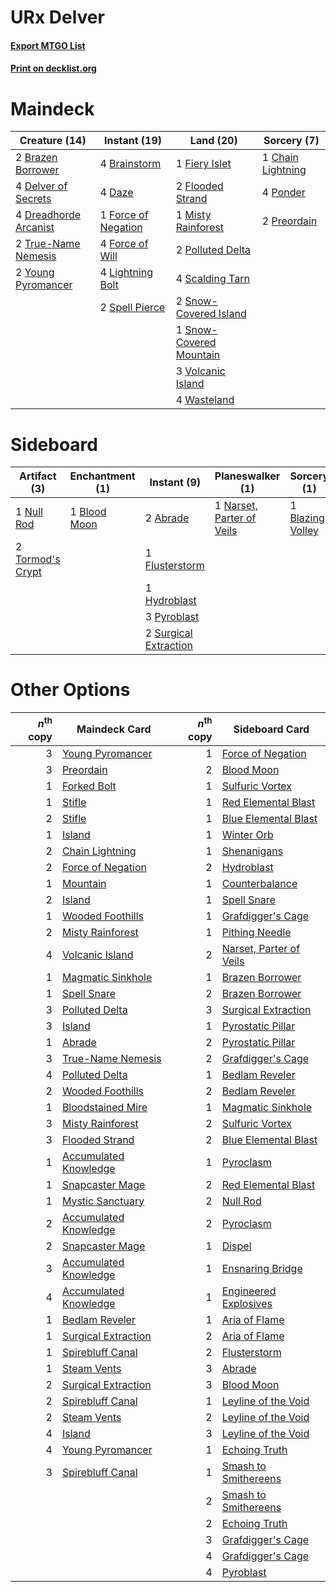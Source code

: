 # URx Delver

#### [Export MTGO List](../collection/URx%20Delver/URx%20Delver.txt)
#### [Print on decklist.org](http://decklist.org/?deckmain=4%09Brainstorm%0A2%09Brazen%20Borrower%0A1%09Chain%20Lightning%0A4%09Daze%0A4%09Delver%20of%20Secrets%0A4%09Dreadhorde%20Arcanist%0A1%09Fiery%20Islet%0A2%09Flooded%20Strand%0A1%09Force%20of%20Negation%0A4%09Force%20of%20Will%0A4%09Lightning%20Bolt%0A1%09Misty%20Rainforest%0A2%09Polluted%20Delta%0A4%09Ponder%0A2%09Preordain%0A4%09Scalding%20Tarn%0A2%09Snow-Covered%20Island%0A1%09Snow-Covered%20Mountain%0A2%09Spell%20Pierce%0A2%09True-Name%20Nemesis%0A3%09Volcanic%20Island%0A4%09Wasteland%0A2%09Young%20Pyromancer&deckside=2%09Abrade%0A1%09Blazing%20Volley%0A1%09Blood%20Moon%0A1%09Flusterstorm%0A1%09Hydroblast%0A1%09Narset,%20Parter%20of%20Veils%0A1%09Null%20Rod%0A3%09Pyroblast%0A2%09Surgical%20Extraction%0A2%09Tormod's%20Crypt)
# Maindeck

|                                         Creature (14)                                          |                                         Instant (19)                                         |                                            Land (20)                                             |                                        Sorcery (7)                                         |
|------------------------------------------------------------------------------------------------|----------------------------------------------------------------------------------------------|--------------------------------------------------------------------------------------------------|--------------------------------------------------------------------------------------------|
|2 [Brazen Borrower](http://gatherer.wizards.com/Pages/Card/Details.aspx?multiverseid=473001)    |4 [Brainstorm](http://gatherer.wizards.com/Pages/Card/Details.aspx?multiverseid=3897)         |1 [Fiery Islet](http://gatherer.wizards.com/Pages/Card/Details.aspx?multiverseid=464187)          |1 [Chain Lightning](http://gatherer.wizards.com/Pages/Card/Details.aspx?multiverseid=446139)|
|4 [Delver of Secrets](http://gatherer.wizards.com/Pages/Card/Details.aspx?multiverseid=226749)  |4 [Daze](http://gatherer.wizards.com/Pages/Card/Details.aspx?multiverseid=189255)             |2 [Flooded Strand](http://gatherer.wizards.com/Pages/Card/Details.aspx?multiverseid=405098)       |4 [Ponder](http://gatherer.wizards.com/Pages/Card/Details.aspx?multiverseid=451051)         |
|4 [Dreadhorde Arcanist](http://gatherer.wizards.com/Pages/Card/Details.aspx?multiverseid=461052)|1 [Force of Negation](http://gatherer.wizards.com/Pages/Card/Details.aspx?multiverseid=464001)|1 [Misty Rainforest](http://gatherer.wizards.com/Pages/Card/Details.aspx?multiverseid=405102)     |2 [Preordain](http://gatherer.wizards.com/Pages/Card/Details.aspx?multiverseid=405347)      |
|2 [True-Name Nemesis](http://gatherer.wizards.com/Pages/Card/Details.aspx?multiverseid=446104)  |4 [Force of Will](http://gatherer.wizards.com/Pages/Card/Details.aspx?multiverseid=3107)      |2 [Polluted Delta](http://gatherer.wizards.com/Pages/Card/Details.aspx?multiverseid=405104)       |                                                                                            |
|2 [Young Pyromancer](http://gatherer.wizards.com/Pages/Card/Details.aspx?multiverseid=426592)   |4 [Lightning Bolt](http://gatherer.wizards.com/Pages/Card/Details.aspx?multiverseid=806)      |4 [Scalding Tarn](http://gatherer.wizards.com/Pages/Card/Details.aspx?multiverseid=405107)        |                                                                                            |
|                                                                                                |2 [Spell Pierce](http://gatherer.wizards.com/Pages/Card/Details.aspx?multiverseid=425876)     |2 [Snow-Covered Island](http://gatherer.wizards.com/Pages/Card/Details.aspx?multiverseid=121130)  |                                                                                            |
|                                                                                                |                                                                                              |1 [Snow-Covered Mountain](http://gatherer.wizards.com/Pages/Card/Details.aspx?multiverseid=121233)|                                                                                            |
|                                                                                                |                                                                                              |3 [Volcanic Island](http://gatherer.wizards.com/Pages/Card/Details.aspx?multiverseid=887)         |                                                                                            |
|                                                                                                |                                                                                              |4 [Wasteland](http://gatherer.wizards.com/Pages/Card/Details.aspx?multiverseid=413790)            |                                                                                            |


# Sideboard

|                                       Artifact (3)                                        |                                   Enchantment (1)                                    |                                          Instant (9)                                           |                                          Planeswalker (1)                                          |                                        Sorcery (1)                                        |
|-------------------------------------------------------------------------------------------|--------------------------------------------------------------------------------------|------------------------------------------------------------------------------------------------|----------------------------------------------------------------------------------------------------|-------------------------------------------------------------------------------------------|
|1 [Null Rod](http://gatherer.wizards.com/Pages/Card/Details.aspx?multiverseid=383034)      |1 [Blood Moon](http://gatherer.wizards.com/Pages/Card/Details.aspx?multiverseid=45386)|2 [Abrade](http://gatherer.wizards.com/Pages/Card/Details.aspx?multiverseid=430772)             |1 [Narset, Parter of Veils](http://gatherer.wizards.com/Pages/Card/Details.aspx?multiverseid=460988)|1 [Blazing Volley](http://gatherer.wizards.com/Pages/Card/Details.aspx?multiverseid=426821)|
|2 [Tormod's Crypt](http://gatherer.wizards.com/Pages/Card/Details.aspx?multiverseid=389723)|                                                                                      |1 [Flusterstorm](http://gatherer.wizards.com/Pages/Card/Details.aspx?multiverseid=228255)       |                                                                                                    |                                                                                           |
|                                                                                           |                                                                                      |1 [Hydroblast](http://gatherer.wizards.com/Pages/Card/Details.aspx?multiverseid=3915)           |                                                                                                    |                                                                                           |
|                                                                                           |                                                                                      |3 [Pyroblast](http://gatherer.wizards.com/Pages/Card/Details.aspx?multiverseid=4083)            |                                                                                                    |                                                                                           |
|                                                                                           |                                                                                      |2 [Surgical Extraction](http://gatherer.wizards.com/Pages/Card/Details.aspx?multiverseid=397706)|                                                                                                    |                                                                                           |


# Other Options

|*n*<sup>th</sup> copy|                                         Maindeck Card                                          |*n*<sup>th</sup> copy|                                          Sideboard Card                                          |
|--------------------:|------------------------------------------------------------------------------------------------|--------------------:|--------------------------------------------------------------------------------------------------|
|                    3|[Young Pyromancer](http://gatherer.wizards.com/Pages/Card/Details.aspx?multiverseid=426592)     |                    1|[Force of Negation](http://gatherer.wizards.com/Pages/Card/Details.aspx?multiverseid=464001)      |
|                    3|[Preordain](http://gatherer.wizards.com/Pages/Card/Details.aspx?multiverseid=405347)            |                    2|[Blood Moon](http://gatherer.wizards.com/Pages/Card/Details.aspx?multiverseid=45386)              |
|                    1|[Forked Bolt](http://gatherer.wizards.com/Pages/Card/Details.aspx?multiverseid=401702)          |                    1|[Sulfuric Vortex](http://gatherer.wizards.com/Pages/Card/Details.aspx?multiverseid=382379)        |
|                    1|[Stifle](http://gatherer.wizards.com/Pages/Card/Details.aspx?multiverseid=382377)               |                    1|[Red Elemental Blast](http://gatherer.wizards.com/Pages/Card/Details.aspx?multiverseid=814)       |
|                    2|[Stifle](http://gatherer.wizards.com/Pages/Card/Details.aspx?multiverseid=382377)               |                    1|[Blue Elemental Blast](http://gatherer.wizards.com/Pages/Card/Details.aspx?multiverseid=694)      |
|                    1|[Island](http://gatherer.wizards.com/Pages/Card/Details.aspx?multiverseid=439857)               |                    1|[Winter Orb](http://gatherer.wizards.com/Pages/Card/Details.aspx?multiverseid=643)                |
|                    2|[Chain Lightning](http://gatherer.wizards.com/Pages/Card/Details.aspx?multiverseid=446139)      |                    1|[Shenanigans](http://gatherer.wizards.com/Pages/Card/Details.aspx?multiverseid=464095)            |
|                    2|[Force of Negation](http://gatherer.wizards.com/Pages/Card/Details.aspx?multiverseid=464001)    |                    2|[Hydroblast](http://gatherer.wizards.com/Pages/Card/Details.aspx?multiverseid=3915)               |
|                    1|[Mountain](http://gatherer.wizards.com/Pages/Card/Details.aspx?multiverseid=439859)             |                    1|[Counterbalance](http://gatherer.wizards.com/Pages/Card/Details.aspx?multiverseid=121159)         |
|                    2|[Island](http://gatherer.wizards.com/Pages/Card/Details.aspx?multiverseid=439857)               |                    1|[Spell Snare](http://gatherer.wizards.com/Pages/Card/Details.aspx?multiverseid=446100)            |
|                    1|[Wooded Foothills](http://gatherer.wizards.com/Pages/Card/Details.aspx?multiverseid=405116)     |                    1|[Grafdigger's Cage](http://gatherer.wizards.com/Pages/Card/Details.aspx?multiverseid=278452)      |
|                    2|[Misty Rainforest](http://gatherer.wizards.com/Pages/Card/Details.aspx?multiverseid=405102)     |                    1|[Pithing Needle](http://gatherer.wizards.com/Pages/Card/Details.aspx?multiverseid=129526)         |
|                    4|[Volcanic Island](http://gatherer.wizards.com/Pages/Card/Details.aspx?multiverseid=887)         |                    2|[Narset, Parter of Veils](http://gatherer.wizards.com/Pages/Card/Details.aspx?multiverseid=460988)|
|                    1|[Magmatic Sinkhole](http://gatherer.wizards.com/Pages/Card/Details.aspx?multiverseid=464084)    |                    1|[Brazen Borrower](http://gatherer.wizards.com/Pages/Card/Details.aspx?multiverseid=473001)        |
|                    1|[Spell Snare](http://gatherer.wizards.com/Pages/Card/Details.aspx?multiverseid=446100)          |                    2|[Brazen Borrower](http://gatherer.wizards.com/Pages/Card/Details.aspx?multiverseid=473001)        |
|                    3|[Polluted Delta](http://gatherer.wizards.com/Pages/Card/Details.aspx?multiverseid=405104)       |                    3|[Surgical Extraction](http://gatherer.wizards.com/Pages/Card/Details.aspx?multiverseid=397706)    |
|                    3|[Island](http://gatherer.wizards.com/Pages/Card/Details.aspx?multiverseid=439857)               |                    1|[Pyrostatic Pillar](http://gatherer.wizards.com/Pages/Card/Details.aspx?multiverseid=44290)       |
|                    1|[Abrade](http://gatherer.wizards.com/Pages/Card/Details.aspx?multiverseid=430772)               |                    2|[Pyrostatic Pillar](http://gatherer.wizards.com/Pages/Card/Details.aspx?multiverseid=44290)       |
|                    3|[True-Name Nemesis](http://gatherer.wizards.com/Pages/Card/Details.aspx?multiverseid=446104)    |                    2|[Grafdigger's Cage](http://gatherer.wizards.com/Pages/Card/Details.aspx?multiverseid=278452)      |
|                    4|[Polluted Delta](http://gatherer.wizards.com/Pages/Card/Details.aspx?multiverseid=405104)       |                    1|[Bedlam Reveler](http://gatherer.wizards.com/Pages/Card/Details.aspx?multiverseid=414415)         |
|                    2|[Wooded Foothills](http://gatherer.wizards.com/Pages/Card/Details.aspx?multiverseid=405116)     |                    2|[Bedlam Reveler](http://gatherer.wizards.com/Pages/Card/Details.aspx?multiverseid=414415)         |
|                    1|[Bloodstained Mire](http://gatherer.wizards.com/Pages/Card/Details.aspx?multiverseid=405094)    |                    1|[Magmatic Sinkhole](http://gatherer.wizards.com/Pages/Card/Details.aspx?multiverseid=464084)      |
|                    3|[Misty Rainforest](http://gatherer.wizards.com/Pages/Card/Details.aspx?multiverseid=405102)     |                    2|[Sulfuric Vortex](http://gatherer.wizards.com/Pages/Card/Details.aspx?multiverseid=382379)        |
|                    3|[Flooded Strand](http://gatherer.wizards.com/Pages/Card/Details.aspx?multiverseid=405098)       |                    2|[Blue Elemental Blast](http://gatherer.wizards.com/Pages/Card/Details.aspx?multiverseid=694)      |
|                    1|[Accumulated Knowledge](http://gatherer.wizards.com/Pages/Card/Details.aspx?multiverseid=442029)|                    1|[Pyroclasm](http://gatherer.wizards.com/Pages/Card/Details.aspx?multiverseid=129801)              |
|                    1|[Snapcaster Mage](http://gatherer.wizards.com/Pages/Card/Details.aspx?multiverseid=227676)      |                    2|[Red Elemental Blast](http://gatherer.wizards.com/Pages/Card/Details.aspx?multiverseid=814)       |
|                    1|[Mystic Sanctuary](http://gatherer.wizards.com/Pages/Card/Details.aspx?multiverseid=473209)     |                    2|[Null Rod](http://gatherer.wizards.com/Pages/Card/Details.aspx?multiverseid=383034)               |
|                    2|[Accumulated Knowledge](http://gatherer.wizards.com/Pages/Card/Details.aspx?multiverseid=442029)|                    2|[Pyroclasm](http://gatherer.wizards.com/Pages/Card/Details.aspx?multiverseid=129801)              |
|                    2|[Snapcaster Mage](http://gatherer.wizards.com/Pages/Card/Details.aspx?multiverseid=227676)      |                    1|[Dispel](http://gatherer.wizards.com/Pages/Card/Details.aspx?multiverseid=401858)                 |
|                    3|[Accumulated Knowledge](http://gatherer.wizards.com/Pages/Card/Details.aspx?multiverseid=442029)|                    1|[Ensnaring Bridge](http://gatherer.wizards.com/Pages/Card/Details.aspx?multiverseid=15866)        |
|                    4|[Accumulated Knowledge](http://gatherer.wizards.com/Pages/Card/Details.aspx?multiverseid=442029)|                    1|[Engineered Explosives](http://gatherer.wizards.com/Pages/Card/Details.aspx?multiverseid=50139)   |
|                    1|[Bedlam Reveler](http://gatherer.wizards.com/Pages/Card/Details.aspx?multiverseid=414415)       |                    1|[Aria of Flame](http://gatherer.wizards.com/Pages/Card/Details.aspx?multiverseid=464067)          |
|                    1|[Surgical Extraction](http://gatherer.wizards.com/Pages/Card/Details.aspx?multiverseid=397706)  |                    2|[Aria of Flame](http://gatherer.wizards.com/Pages/Card/Details.aspx?multiverseid=464067)          |
|                    1|[Spirebluff Canal](http://gatherer.wizards.com/Pages/Card/Details.aspx?multiverseid=417822)     |                    2|[Flusterstorm](http://gatherer.wizards.com/Pages/Card/Details.aspx?multiverseid=228255)           |
|                    1|[Steam Vents](http://gatherer.wizards.com/Pages/Card/Details.aspx?multiverseid=405109)          |                    3|[Abrade](http://gatherer.wizards.com/Pages/Card/Details.aspx?multiverseid=430772)                 |
|                    2|[Surgical Extraction](http://gatherer.wizards.com/Pages/Card/Details.aspx?multiverseid=397706)  |                    3|[Blood Moon](http://gatherer.wizards.com/Pages/Card/Details.aspx?multiverseid=45386)              |
|                    2|[Spirebluff Canal](http://gatherer.wizards.com/Pages/Card/Details.aspx?multiverseid=417822)     |                    1|[Leyline of the Void](http://gatherer.wizards.com/Pages/Card/Details.aspx?multiverseid=107682)    |
|                    2|[Steam Vents](http://gatherer.wizards.com/Pages/Card/Details.aspx?multiverseid=405109)          |                    2|[Leyline of the Void](http://gatherer.wizards.com/Pages/Card/Details.aspx?multiverseid=107682)    |
|                    4|[Island](http://gatherer.wizards.com/Pages/Card/Details.aspx?multiverseid=439857)               |                    3|[Leyline of the Void](http://gatherer.wizards.com/Pages/Card/Details.aspx?multiverseid=107682)    |
|                    4|[Young Pyromancer](http://gatherer.wizards.com/Pages/Card/Details.aspx?multiverseid=426592)     |                    1|[Echoing Truth](http://gatherer.wizards.com/Pages/Card/Details.aspx?multiverseid=405212)          |
|                    3|[Spirebluff Canal](http://gatherer.wizards.com/Pages/Card/Details.aspx?multiverseid=417822)     |                    1|[Smash to Smithereens](http://gatherer.wizards.com/Pages/Card/Details.aspx?multiverseid=397795)   |
|                     |                                                                                                |                    2|[Smash to Smithereens](http://gatherer.wizards.com/Pages/Card/Details.aspx?multiverseid=397795)   |
|                     |                                                                                                |                    2|[Echoing Truth](http://gatherer.wizards.com/Pages/Card/Details.aspx?multiverseid=405212)          |
|                     |                                                                                                |                    3|[Grafdigger's Cage](http://gatherer.wizards.com/Pages/Card/Details.aspx?multiverseid=278452)      |
|                     |                                                                                                |                    4|[Grafdigger's Cage](http://gatherer.wizards.com/Pages/Card/Details.aspx?multiverseid=278452)      |
|                     |                                                                                                |                    4|[Pyroblast](http://gatherer.wizards.com/Pages/Card/Details.aspx?multiverseid=4083)                |

